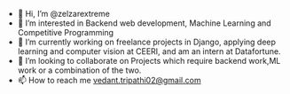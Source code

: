 - 👋 Hi, I’m @zelzarextreme
- 👀 I’m interested in  Backend web development, Machine Learning and Competitive Programming
- 🌱 I’m currently working on freelance projects in Django, applying deep learning and computer vision at CEERI, and am an intern at Datafortune.
- 💞️ I’m looking to collaborate on Projects which require backend work,ML work or a combination of the two.
- 📫 How to reach me vedant.tripathi02@gmail.com

<!---
zelzarextreme/zelzarextreme is a ✨ special ✨ repository because its `README.md` (this file) appears on your GitHub profile.
You can click the Preview link to take a look at your changes.
--->
